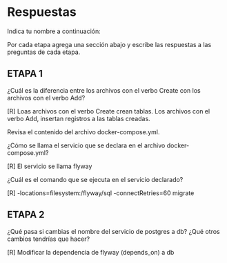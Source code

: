 # Respuestas

Indica tu nombre a continuación: 

Por cada etapa agrega una sección abajo y escribe las respuestas a las preguntas de cada etapa.

## ETAPA 1

¿Cuál es la diferencia entre los archivos con el verbo Create con los archivos con el verbo Add?

[R] Loas archivos con el verbo Create crean tablas. Los archivos con el verbo Add, insertan registros a las tablas creadas.

Revisa el contenido del archivo docker-compose.yml.

¿Cómo se llama el servicio que se declara en el archivo docker-compose.yml?

[R] El servicio se llama flyway

¿Cuál es el comando que se ejecuta en el servicio declarado?

[R] -locations=filesystem:/flyway/sql -connectRetries=60 migrate



## ETAPA 2

¿Qué pasa si cambias el nombre del servicio de postgres a db? ¿Qué otros cambios tendrías que hacer?

[R] Modificar la dependencia de flyway (depends_on) a db
